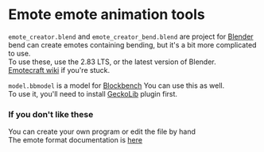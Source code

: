 # Emote emote animation tools

`emote_creator.blend` and `emote_creator_bend.blend` are project for [Blender](https://www.blender.org/)   
bend can create emotes containing bending, but it's a bit more complicated to use.    
To use these, use the 2.83 LTS, or the latest version of Blender.  
[Emotecraft wiki](https://kosmx.gitbook.io/emotecraft/tutorial/custom-emotes) if you're stuck.

`model.bbmodel` is a model for [Blockbench](https://blockbench.net/) You can use this as well.  
To use it, you'll need to install [GeckoLib](https://geckolib.com/) plugin first.   
   
### If you don't like these
You can create your own program or edit the file by hand   
The emote format documentation is [here](https://github.com/KosmX/emotes/wiki/Emote.json)

